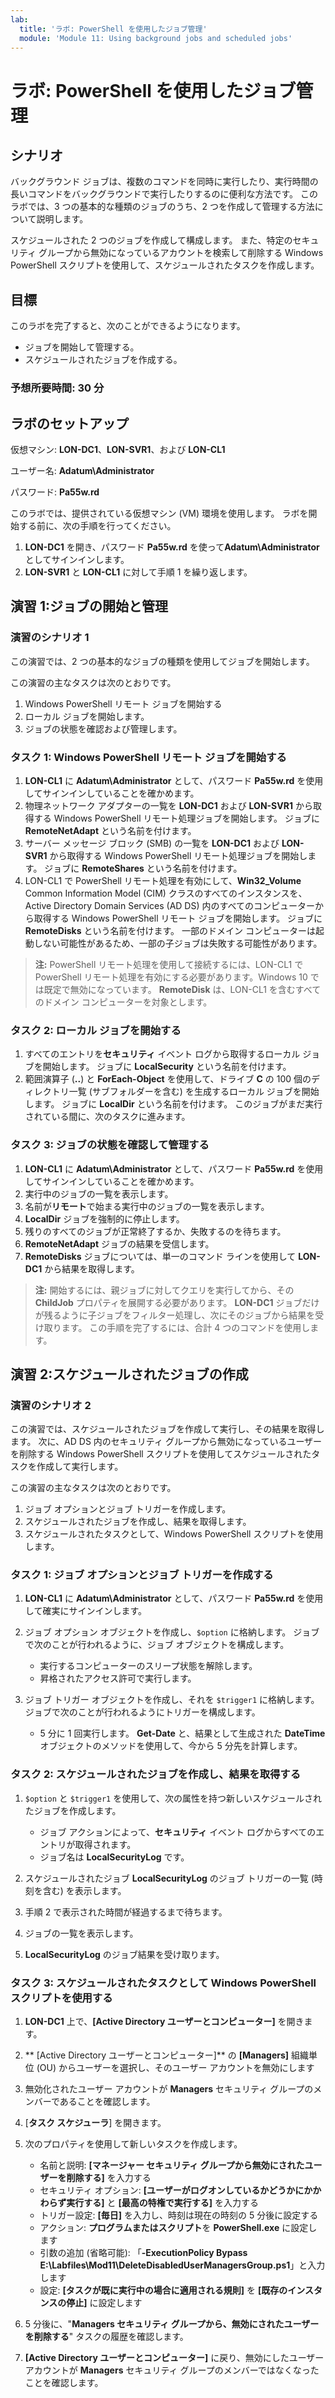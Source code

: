 ```yaml
---
lab:
  title: 'ラボ: PowerShell を使用したジョブ管理'
  module: 'Module 11: Using background jobs and scheduled jobs'
---
```


# ラボ: PowerShell を使用したジョブ管理

## シナリオ

バックグラウンド ジョブは、複数のコマンドを同時に実行したり、実行時間の長いコマンドをバックグラウンドで実行したりするのに便利な方法です。 このラボでは、3 つの基本的な種類のジョブのうち、2 つを作成して管理する方法について説明します。

スケジュールされた 2 つのジョブを作成して構成します。 また、特定のセキュリティ グループから無効になっているアカウントを検索して削除する Windows PowerShell スクリプトを使用して、スケジュールされたタスクを作成します。

## 目標

このラボを完了すると、次のことができるようになります。

- ジョブを開始して管理する。
- スケジュールされたジョブを作成する。

### 予想所要時間: 30 分

## ラボのセットアップ

仮想マシン: **LON-DC1**、**LON-SVR1**、および **LON-CL1**

ユーザー名: **Adatum\\Administrator**

パスワード: **Pa55w.rd**

このラボでは、提供されている仮想マシン (VM) 環境を使用します。 ラボを開始する前に、次の手順を行ってください。

1. **LON-DC1** を開き、パスワード **Pa55w.rd** を使って**Adatum\\Administrator** としてサインインします。
1. **LON-SVR1** と **LON-CL1** に対して手順 1 を繰り返します。

## 演習 1:ジョブの開始と管理

### 演習のシナリオ 1

この演習では、2 つの基本的なジョブの種類を使用してジョブを開始します。

この演習の主なタスクは次のとおりです。

1. Windows PowerShell リモート ジョブを開始する
1. ローカル ジョブを開始します。
1. ジョブの状態を確認および管理します。

### タスク 1: Windows PowerShell リモート ジョブを開始する

1. **LON-CL1** に **Adatum\\Administrator** として、パスワード **Pa55w.rd** を使用してサインインしていることを確かめます。
1. 物理ネットワーク アダプターの一覧を **LON-DC1** および **LON-SVR1** から取得する Windows PowerShell リモート処理ジョブを開始します。 ジョブに **RemoteNetAdapt** という名前を付けます。
1. サーバー メッセージ ブロック (SMB) の一覧を **LON-DC1** および **LON-SVR1** から取得する Windows PowerShell リモート処理ジョブを開始します。 ジョブに **RemoteShares** という名前を付けます。
1. LON-CL1 で PowerShell リモート処理を有効にして、**Win32_Volume** Common Information Model (CIM) クラスのすべてのインスタンスを、Active Directory Domain Services (AD DS) 内のすべてのコンピューターから取得する Windows PowerShell リモート ジョブを開始します。 ジョブに **RemoteDisks** という名前を付けます。 一部のドメイン コンピューターは起動しない可能性があるため、一部の子ジョブは失敗する可能性があります。

> **注:** PowerShell リモート処理を使用して接続するには、LON-CL1 で PowerShell リモート処理を有効にする必要があります。Windows 10 では既定で無効になっています。 **RemoteDisk** は、LON-CL1 を含むすべてのドメイン コンピューターを対象とします。

### タスク 2: ローカル ジョブを開始する

1. すべてのエントリを**セキュリティ** イベント ログから取得するローカル ジョブを開始します。 ジョブに **LocalSecurity** という名前を付けます。
1. 範囲演算子 (**..**) と **ForEach-Object** を使用して、ドライブ **C** の 100 個のディレクトリ一覧 (サブフォルダーを含む) を生成するローカル ジョブを開始します。 ジョブに **LocalDir** という名前を付けます。 このジョブがまだ実行されている間に、次のタスクに進みます。

### タスク 3: ジョブの状態を確認して管理する

1. **LON-CL1** に **Adatum\\Administrator** として、パスワード **Pa55w.rd** を使用してサインインしていることを確かめます。
1. 実行中のジョブの一覧を表示します。
1. 名前が**リモート**で始まる実行中のジョブの一覧を表示します。
1. **LocalDir** ジョブを強制的に停止します。
1. 残りのすべてのジョブが正常終了するか、失敗するのを待ちます。
1. **RemoteNetAdapt** ジョブの結果を受信します。
1. **RemoteDisks** ジョブについては、単一のコマンド ラインを使用して **LON-DC1** から結果を取得します。

> **注:** 開始するには、親ジョブに対してクエリを実行してから、その **ChildJob** プロパティを展開する必要があります。 **LON-DC1** ジョブだけが残るように子ジョブをフィルター処理し、次にそのジョブから結果を受け取ります。 この手順を完了するには、合計 4 つのコマンドを使用します。

## 演習 2:スケジュールされたジョブの作成

### 演習のシナリオ 2

この演習では、スケジュールされたジョブを作成して実行し、その結果を取得します。 次に、AD DS 内のセキュリティ グループから無効になっているユーザーを削除する Windows PowerShell スクリプトを使用してスケジュールされたタスクを作成して実行します。

この演習の主なタスクは次のとおりです。

1. ジョブ オプションとジョブ トリガーを作成します。
1. スケジュールされたジョブを作成し、結果を取得します。
1. スケジュールされたタスクとして、Windows PowerShell スクリプトを使用します。

### タスク 1: ジョブ オプションとジョブ トリガーを作成する

1. **LON-CL1** に **Adatum\\Administrator** として、パスワード **Pa55w.rd** を使用して確実にサインインします。
1. ジョブ オプション オブジェクトを作成し、`$option` に格納します。 ジョブで次のことが行われるように、ジョブ オブジェクトを構成します。

    - 実行するコンピューターのスリープ状態を解除します。
    - 昇格されたアクセス許可で実行します。

1. ジョブ トリガー オブジェクトを作成し、それを `$trigger1` に格納します。 ジョブで次のことが行われるようにトリガーを構成します。

    - 5 分に 1 回実行します。 **Get-Date** と、結果として生成された **DateTime** オブジェクトのメソッドを使用して、今から 5 分先を計算します。

### タスク 2: スケジュールされたジョブを作成し、結果を取得する

1. `$option` と `$trigger1` を使用して、次の属性を持つ新しいスケジュールされたジョブを作成します。

    - ジョブ アクションによって、**セキュリティ** イベント ログからすべてのエントリが取得されます。
    - ジョブ名は **LocalSecurityLog** です。

1. スケジュールされたジョブ **LocalSecurityLog** のジョブ トリガーの一覧 (時刻を含む) を表示します。
1. 手順 2 で表示された時間が経過するまで待ちます。
1. ジョブの一覧を表示します。
1. **LocalSecurityLog** のジョブ結果を受け取ります。

### タスク 3: スケジュールされたタスクとして Windows PowerShell スクリプトを使用する

1. **LON-DC1** 上で、**[Active Directory ユーザーとコンピューター]** を開きます。
1. ** [Active Directory ユーザーとコンピューター]** の **[Managers]** 組織単位 (OU) からユーザーを選択し、そのユーザー アカウントを無効にします
1. 無効化されたユーザー アカウントが **Managers** セキュリティ グループのメンバーであることを確認します。
1. [**タスク スケジューラ**] を開きます。
1. 次のプロパティを使用して新しいタスクを作成します。

    - 名前と説明: **[マネージャー セキュリティ グループから無効にされたユーザーを削除する]** を入力する
    - セキュリティ オプション: **[ユーザーがログオンしているかどうかにかかわらず実行する]** と **[最高の特権で実行する]** を入力する
    - トリガー設定: **[毎日]** を入力し、時刻は現在の時刻の 5 分後に設定する
    - アクション: **プログラムまたはスクリプト**を **PowerShell.exe** に設定します
    - 引数の追加 (省略可能): 「**-ExecutionPolicy Bypass E:\\Labfiles\\Mod11\\DeleteDisabledUserManagersGroup.ps1**」と入力します
    - 設定: **[タスクが既に実行中の場合に適用される規則]** を **[既存のインスタンスの停止]** に設定します

1. 5 分後に、"**Managers セキュリティ グループから、無効にされたユーザーを削除する**" タスクの履歴を確認します。
1. **[Active Directory ユーザーとコンピューター]** に戻り、無効にしたユーザー アカウントが **Managers** セキュリティ グループのメンバーではなくなったことを確認します。
